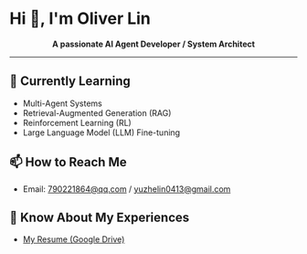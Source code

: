 # Hi 👋, I'm Oliver Lin

<p align="center"><strong>A passionate AI Agent Developer / System Architect</strong></p>

---

## 🌱 Currently Learning
- Multi-Agent Systems
- Retrieval-Augmented Generation (RAG)
- Reinforcement Learning (RL)
- Large Language Model (LLM) Fine-tuning

## 📫 How to Reach Me
- Email: 790221864@qq.com / yuzhelin0413@gmail.com

## 📄 Know About My Experiences
- [My Resume (Google Drive)](https://drive.google.com/file/d/1mcfaagczm11w6RVDzHBok4JTdhpvUTk8/view?usp=drive_link)

